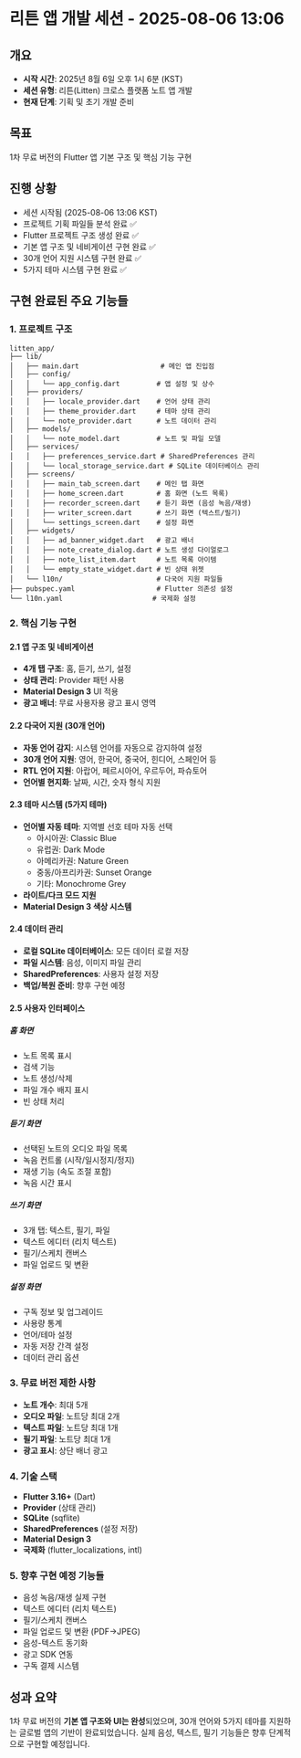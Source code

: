 # 리튼 앱 개발 세션 - 2025-08-06 13:06

## 개요
- **시작 시간**: 2025년 8월 6일 오후 1시 6분 (KST)
- **세션 유형**: 리튼(Litten) 크로스 플랫폼 노트 앱 개발
- **현재 단계**: 기획 및 초기 개발 준비

## 목표
1차 무료 버전의 Flutter 앱 기본 구조 및 핵심 기능 구현

## 진행 상황
- 세션 시작됨 (2025-08-06 13:06 KST)
- 프로젝트 기획 파일들 분석 완료 ✅
- Flutter 프로젝트 구조 생성 완료 ✅
- 기본 앱 구조 및 네비게이션 구현 완료 ✅
- 30개 언어 지원 시스템 구현 완료 ✅
- 5가지 테마 시스템 구현 완료 ✅

## 구현 완료된 주요 기능들

### 1. 프로젝트 구조
```
litten_app/
├── lib/
│   ├── main.dart                    # 메인 앱 진입점
│   ├── config/
│   │   └── app_config.dart         # 앱 설정 및 상수
│   ├── providers/
│   │   ├── locale_provider.dart    # 언어 상태 관리
│   │   ├── theme_provider.dart     # 테마 상태 관리
│   │   └── note_provider.dart      # 노트 데이터 관리
│   ├── models/
│   │   └── note_model.dart         # 노트 및 파일 모델
│   ├── services/
│   │   ├── preferences_service.dart # SharedPreferences 관리
│   │   └── local_storage_service.dart # SQLite 데이터베이스 관리
│   ├── screens/
│   │   ├── main_tab_screen.dart    # 메인 탭 화면
│   │   ├── home_screen.dart        # 홈 화면 (노트 목록)
│   │   ├── recorder_screen.dart    # 듣기 화면 (음성 녹음/재생)
│   │   ├── writer_screen.dart      # 쓰기 화면 (텍스트/필기)
│   │   └── settings_screen.dart    # 설정 화면
│   ├── widgets/
│   │   ├── ad_banner_widget.dart   # 광고 배너
│   │   ├── note_create_dialog.dart # 노트 생성 다이얼로그
│   │   ├── note_list_item.dart     # 노트 목록 아이템
│   │   └── empty_state_widget.dart # 빈 상태 위젯
│   └── l10n/                       # 다국어 지원 파일들
├── pubspec.yaml                    # Flutter 의존성 설정
└── l10n.yaml                      # 국제화 설정
```

### 2. 핵심 기능 구현

#### 2.1 앱 구조 및 네비게이션
- **4개 탭 구조**: 홈, 듣기, 쓰기, 설정
- **상태 관리**: Provider 패턴 사용
- **Material Design 3** UI 적용
- **광고 배너**: 무료 사용자용 광고 표시 영역

#### 2.2 다국어 지원 (30개 언어)
- **자동 언어 감지**: 시스템 언어를 자동으로 감지하여 설정
- **30개 언어 지원**: 영어, 한국어, 중국어, 힌디어, 스페인어 등
- **RTL 언어 지원**: 아랍어, 페르시아어, 우르두어, 파슈토어
- **언어별 현지화**: 날짜, 시간, 숫자 형식 지원

#### 2.3 테마 시스템 (5가지 테마)
- **언어별 자동 테마**: 지역별 선호 테마 자동 선택
  - 아시아권: Classic Blue
  - 유럽권: Dark Mode  
  - 아메리카권: Nature Green
  - 중동/아프리카권: Sunset Orange
  - 기타: Monochrome Grey
- **라이트/다크 모드 지원**
- **Material Design 3 색상 시스템**

#### 2.4 데이터 관리
- **로컬 SQLite 데이터베이스**: 모든 데이터 로컬 저장
- **파일 시스템**: 음성, 이미지 파일 관리
- **SharedPreferences**: 사용자 설정 저장
- **백업/복원 준비**: 향후 구현 예정

#### 2.5 사용자 인터페이스

##### 홈 화면
- 노트 목록 표시
- 검색 기능
- 노트 생성/삭제
- 파일 개수 배지 표시
- 빈 상태 처리

##### 듣기 화면  
- 선택된 노트의 오디오 파일 목록
- 녹음 컨트롤 (시작/일시정지/정지)
- 재생 기능 (속도 조절 포함)
- 녹음 시간 표시

##### 쓰기 화면
- 3개 탭: 텍스트, 필기, 파일
- 텍스트 에디터 (리치 텍스트)
- 필기/스케치 캔버스
- 파일 업로드 및 변환

##### 설정 화면
- 구독 정보 및 업그레이드
- 사용량 통계
- 언어/테마 설정
- 자동 저장 간격 설정
- 데이터 관리 옵션

### 3. 무료 버전 제한 사항
- **노트 개수**: 최대 5개
- **오디오 파일**: 노트당 최대 2개
- **텍스트 파일**: 노트당 최대 1개  
- **필기 파일**: 노트당 최대 1개
- **광고 표시**: 상단 배너 광고

### 4. 기술 스택
- **Flutter 3.16+** (Dart)
- **Provider** (상태 관리)
- **SQLite** (sqflite)
- **SharedPreferences** (설정 저장)
- **Material Design 3**
- **국제화** (flutter_localizations, intl)

### 5. 향후 구현 예정 기능들
- 음성 녹음/재생 실제 구현
- 텍스트 에디터 (리치 텍스트)
- 필기/스케치 캔버스
- 파일 업로드 및 변환 (PDF→JPEG)
- 음성-텍스트 동기화
- 광고 SDK 연동
- 구독 결제 시스템

## 성과 요약
1차 무료 버전의 **기본 앱 구조와 UI는 완성**되었으며, 30개 언어와 5가지 테마를 지원하는 글로벌 앱의 기반이 완료되었습니다. 실제 음성, 텍스트, 필기 기능들은 향후 단계적으로 구현할 예정입니다.
